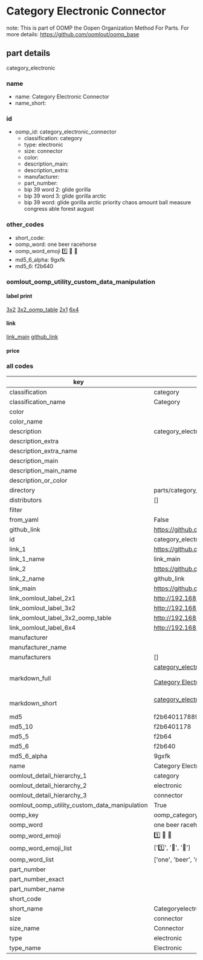 # Category Electronic Connector  

note: This is part of OOMP the Oopen Organization Method For Parts. For more details: https://github.com/oomlout/oomp_base

##  part details



category_electronic

### name
* name: Category Electronic Connector
* name_short: 
### id
* oomp_id: category_electronic_connector
  * classification: category
  * type: electronic
  * size: connector
  * color: 
  * description_main: 
  * description_extra: 
  * manufacturer: 
  * part_number: 
  * bip 39 word 2: glide gorilla
  * bip 39 word 3: glide gorilla arctic
  * bip 39 word: glide gorilla arctic priority chaos amount ball measure congress able forest august

### other_codes
* short_code: 
* oomp_word: one beer racehorse
* oomp_word_emoji :one: :beer: :racehorse:
* md5_6_alpha: 9gxfk
* md5_6: f2b640






### oomlout_oomp_utility_custom_data_manipulation
#### label print
[3x2](http://192.168.1.245:1112/?label=oomp%209gxfk)
[3x2_oomp_table](http://192.168.1.107:1112/?label=oomp%209gxfk)
[2x1](http://192.168.1.242:1112/?label=oomp%209gxfk)
[6x4](http://192.168.1.55:1112/?label=oomp%209gxfk)    

#### link

[link_main](https://github.com/oomlout/oomlout_oomp_current_version_messy/tree/main/parts/category_electronic_connector) [github_link](https://github.com/oomlout/oomlout_oomp_part_src/tree/main/parts/category_electronic_connector)                             

#### price







### all codes 
| key | value |  
| --- | --- |  
| classification | category |  
| classification_name | Category |  
| color |  |  
| color_name |  |  
| description | category_electronic |  
| description_extra |  |  
| description_extra_name |  |  
| description_main |  |  
| description_main_name |  |  
| description_or_color |   |  
| directory | parts/category_electronic_connector |  
| distributors | [] |  
| filter |  |  
| from_yaml | False |  
| github_link | https://github.com/oomlout/oomlout_oomp_part_src/tree/main/parts/category_electronic_connector |  
| id | category_electronic_connector |  
| link_1 | https://github.com/oomlout/oomlout_oomp_current_version_messy/tree/main/parts/category_electronic_connector |  
| link_1_name | link_main |  
| link_2 | https://github.com/oomlout/oomlout_oomp_part_src/tree/main/parts/category_electronic_connector |  
| link_2_name | github_link |  
| link_main | https://github.com/oomlout/oomlout_oomp_current_version_messy/tree/main/parts/category_electronic_connector |  
| link_oomlout_label_2x1 | http://192.168.1.242:1112/?label=oomp%209gxfk |  
| link_oomlout_label_3x2 | http://192.168.1.245:1112/?label=oomp%209gxfk |  
| link_oomlout_label_3x2_oomp_table | http://192.168.1.107:1112/?label=oomp%209gxfk |  
| link_oomlout_label_6x4 | http://192.168.1.55:1112/?label=oomp%209gxfk |  
| manufacturer |  |  
| manufacturer_name |  |  
| manufacturers | [] |  
| markdown_full | [category_electronic_connector](https://github.com/oomlout/oomlout_oomp_current_version_messy/tree/main/parts/category_electronic_connector)<br>[](https://github.com/oomlout/oomlout_oomp_current_version_messy/tree/main/parts/category_electronic_connector)<br>[Category Electronic Connector](https://github.com/oomlout/oomlout_oomp_current_version_messy/tree/main/parts/category_electronic_connector)<br><br> |  
| markdown_short | [category_electronic_connector](https://github.com/oomlout/oomlout_oomp_current_version_messy/tree/main/parts/category_electronic_connector)<br><br> |  
| md5 | f2b640117889e23c20132aae16592b18 |  
| md5_10 | f2b6401178 |  
| md5_5 | f2b64 |  
| md5_6 | f2b640 |  
| md5_6_alpha | 9gxfk |  
| name | Category Electronic Connector |  
| oomlout_detail_hierarchy_1 | category |  
| oomlout_detail_hierarchy_2 | electronic |  
| oomlout_detail_hierarchy_3 | connector |  
| oomlout_oomp_utility_custom_data_manipulation | True |  
| oomp_key | oomp_category_electronic_connector |  
| oomp_word | one beer racehorse |  
| oomp_word_emoji | :one: :beer: :racehorse: |  
| oomp_word_emoji_list | [':one:', ':beer:', ':racehorse:'] |  
| oomp_word_list | ['one', 'beer', 'racehorse'] |  
| part_number |  |  
| part_number_exact |  |  
| part_number_name |  |  
| short_code |  |  
| short_name | Categoryelectronic |  
| size | connector |  
| size_name | Connector |  
| type | electronic |  
| type_name | Electronic |  
